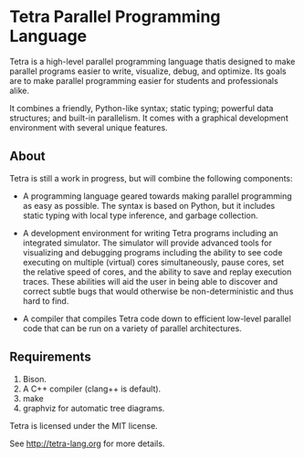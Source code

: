 Tetra Parallel Programming Language
===================================

Tetra is a high-level parallel programming language thatis designed to make
parallel programs easier to write, visualize, debug, and optimize. Its goals
are to make parallel programming easier for students and professionals alike.

It combines a friendly, Python-like syntax; static typing; powerful data
structures; and built-in parallelism. It comes with a graphical development
environment with several unique features.

About
-----
Tetra is still a work in progress, but will combine the following components:

- A programming language geared towards making parallel programming as easy as
possible.  The syntax is based on Python, but it includes static typing with
local type inference, and garbage collection.

- A development environment for writing Tetra programs including an integrated
simulator. The simulator will provide advanced tools for visualizing and
debugging programs including the ability to see code executing on multiple
(virtual) cores simultaneously, pause cores, set the relative speed of cores,
and the ability to save and replay execution traces. These abilities will aid
the user in being able to discover and correct subtle bugs that would otherwise
be non-deterministic and thus hard to find.

- A compiler that compiles Tetra code down to efficient low-level parallel code
that can be run on a variety of parallel architectures.

Requirements
------------

1. Bison.
2. A C++ compiler (clang++ is default).
3. make
4. graphviz for automatic tree diagrams.

Tetra is licensed under the MIT license.

See http://tetra-lang.org for more details.


